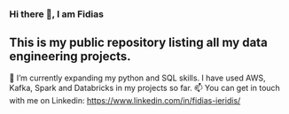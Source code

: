 ### Hi there 👋, I am Fidias

## This is my public repository listing all my data engineering projects.
🌱 I’m currently expanding my python and SQL skills. I have used AWS, Kafka, Spark and Databricks in my projects so far.
📫 You can get in touch with me on Linkedin: https://www.linkedin.com/in/fidias-ieridis/


<!--
**fidias-i/fidias-i** is a ✨ _special_ ✨ repository because its `README.md` (this file) appears on your GitHub profile.

Here are some ideas to get you started:

- 🔭 I’m currently working on ...
🌱 I’m currently learning ...
- 👯 I’m looking to collaborate on ...
- 🤔 I’m looking for help with ...
- 💬 Ask me about ...
- 📫 How to reach me: ...
- 😄 Pronouns: ...
- ⚡ Fun fact: ...
-->

